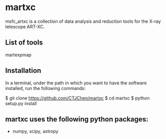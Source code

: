 # martxc
msfc_artxc is a collection of data analysis and reduction tools for the X-ray telescope
ART-XC.

## List of tools

martexpmap


## Installation
In a terminal, under the path in which you want to have the software installed, 
run the following commands:

$ git clone https://github.com/CTJChen/martxc
$ cd martxc
$ python setup.py install

## martxc uses the following python packages:

* numpy, scipy, astropy


